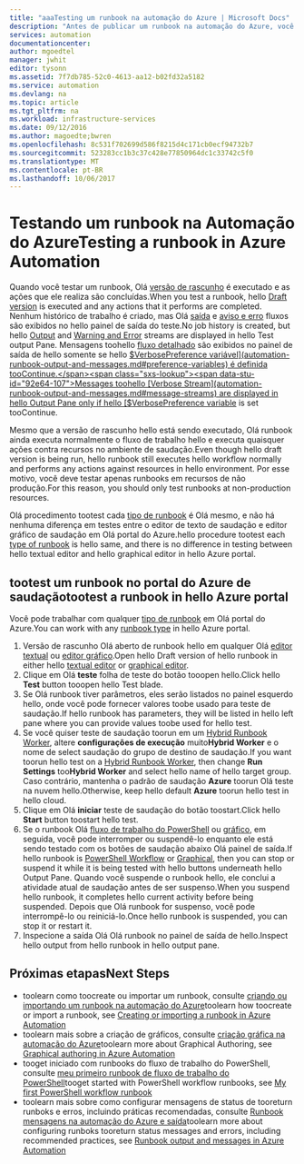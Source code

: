 ```yaml
---
title: "aaaTesting um runbook na automação do Azure | Microsoft Docs"
description: "Antes de publicar um runbook na automação do Azure, você pode testar tooensure funciona conforme o esperado.  Este artigo descreve como tootest um runbook e exibir sua saída."
services: automation
documentationcenter: 
author: mgoedtel
manager: jwhit
editor: tysonn
ms.assetid: 7f7db785-52c0-4613-aa12-b02fd32a5182
ms.service: automation
ms.devlang: na
ms.topic: article
ms.tgt_pltfrm: na
ms.workload: infrastructure-services
ms.date: 09/12/2016
ms.author: magoedte;bwren
ms.openlocfilehash: 8c531f702699d586f8215d4c171cb0ecf94732b7
ms.sourcegitcommit: 523283cc1b3c37c428e77850964dc1c33742c5f0
ms.translationtype: MT
ms.contentlocale: pt-BR
ms.lasthandoff: 10/06/2017
---
```

# <a name="testing-a-runbook-in-azure-automation"></a><span data-ttu-id="92e64-104">Testando um runbook na Automação do Azure</span><span class="sxs-lookup"><span data-stu-id="92e64-104">Testing a runbook in Azure Automation</span></span>
<span data-ttu-id="92e64-105">Quando você testar um runbook, Olá [versão de rascunho](automation-creating-importing-runbook.md#publishing-a-runbook) é executado e as ações que ele realiza são concluídas.</span><span class="sxs-lookup"><span data-stu-id="92e64-105">When you test a runbook, hello [Draft version](automation-creating-importing-runbook.md#publishing-a-runbook) is executed and any actions that it performs are completed.</span></span> <span data-ttu-id="92e64-106">Nenhum histórico de trabalho é criado, mas Olá [saída](automation-runbook-output-and-messages.md#output-stream) e [aviso e erro](automation-runbook-output-and-messages.md#message-streams) fluxos são exibidos no hello painel de saída do teste.</span><span class="sxs-lookup"><span data-stu-id="92e64-106">No job history is created, but hello [Output](automation-runbook-output-and-messages.md#output-stream) and [Warning and Error](automation-runbook-output-and-messages.md#message-streams) streams are displayed in hello Test output Pane.</span></span> <span data-ttu-id="92e64-107">Mensagens toohello [fluxo detalhado](automation-runbook-output-and-messages.md#message-streams) são exibidos no painel de saída de hello somente se hello [$VerbosePreference variável](automation-runbook-output-and-messages.md#preference-variables) é definida tooContinue.</span><span class="sxs-lookup"><span data-stu-id="92e64-107">Messages toohello [Verbose Stream](automation-runbook-output-and-messages.md#message-streams) are displayed in hello Output Pane only if hello [$VerbosePreference variable](automation-runbook-output-and-messages.md#preference-variables) is set tooContinue.</span></span>

<span data-ttu-id="92e64-108">Mesmo que a versão de rascunho hello está sendo executado, Olá runbook ainda executa normalmente o fluxo de trabalho hello e executa quaisquer ações contra recursos no ambiente de saudação.</span><span class="sxs-lookup"><span data-stu-id="92e64-108">Even though hello draft version is being run, hello runbook still executes hello workflow normally and performs any actions against resources in hello environment.</span></span> <span data-ttu-id="92e64-109">Por esse motivo, você deve testar apenas runbooks em recursos de não produção.</span><span class="sxs-lookup"><span data-stu-id="92e64-109">For this reason, you should only test runbooks at non-production resources.</span></span>

<span data-ttu-id="92e64-110">Olá procedimento tootest cada [tipo de runbook](automation-runbook-types.md) é Olá mesmo, e não há nenhuma diferença em testes entre o editor de texto de saudação e editor gráfico de saudação em Olá portal do Azure.</span><span class="sxs-lookup"><span data-stu-id="92e64-110">hello procedure tootest each [type of runbook](automation-runbook-types.md) is hello same, and there is no difference in testing between hello textual editor and hello graphical editor in hello Azure portal.</span></span>  

## <a name="tootest-a-runbook-in-hello-azure-portal"></a><span data-ttu-id="92e64-111">tootest um runbook no portal do Azure de saudação</span><span class="sxs-lookup"><span data-stu-id="92e64-111">tootest a runbook in hello Azure portal</span></span>
<span data-ttu-id="92e64-112">Você pode trabalhar com qualquer [tipo de runbook](automation-runbook-types.md) em Olá portal do Azure.</span><span class="sxs-lookup"><span data-stu-id="92e64-112">You can work with any [runbook type](automation-runbook-types.md) in hello Azure portal.</span></span>

1. <span data-ttu-id="92e64-113">Versão de rascunho Olá aberto de runbook hello em qualquer Olá [editor textual](automation-edit-textual-runbook.md) ou [editor gráfico](automation-graphical-authoring-intro.md).</span><span class="sxs-lookup"><span data-stu-id="92e64-113">Open hello Draft version of hello runbook in either hello [textual editor](automation-edit-textual-runbook.md) or [graphical editor](automation-graphical-authoring-intro.md).</span></span>
2. <span data-ttu-id="92e64-114">Clique em Olá **teste** folha de teste do botão tooopen hello.</span><span class="sxs-lookup"><span data-stu-id="92e64-114">Click hello **Test** button tooopen hello Test blade.</span></span>
3. <span data-ttu-id="92e64-115">Se Olá runbook tiver parâmetros, eles serão listados no painel esquerdo hello, onde você pode fornecer valores toobe usado para teste de saudação.</span><span class="sxs-lookup"><span data-stu-id="92e64-115">If hello runbook has parameters, they will be listed in hello left pane where you can provide values toobe used for hello test.</span></span>
4. <span data-ttu-id="92e64-116">Se você quiser teste de saudação toorun em um [Hybrid Runbook Worker](automation-hybrid-runbook-worker.md), altere **configurações de execução** muito**Hybrid Worker** e o nome de select saudação do grupo de destino de saudação.</span><span class="sxs-lookup"><span data-stu-id="92e64-116">If you want toorun hello test on a [Hybrid Runbook Worker](automation-hybrid-runbook-worker.md), then change **Run Settings** too**Hybrid Worker** and select hello name of hello target group.</span></span>  <span data-ttu-id="92e64-117">Caso contrário, mantenha o padrão de saudação **Azure** toorun Olá teste na nuvem hello.</span><span class="sxs-lookup"><span data-stu-id="92e64-117">Otherwise, keep hello default **Azure** toorun hello test in hello cloud.</span></span>
5. <span data-ttu-id="92e64-118">Clique em Olá **iniciar** teste de saudação do botão toostart.</span><span class="sxs-lookup"><span data-stu-id="92e64-118">Click hello **Start** button toostart hello test.</span></span>
6. <span data-ttu-id="92e64-119">Se o runbook Olá [fluxo de trabalho do PowerShell](automation-runbook-types.md#powershell-workflow-runbooks) ou [gráfico](automation-runbook-types.md#graphical-runbooks), em seguida, você pode interromper ou suspendê-lo enquanto ele está sendo testado com os botões de saudação abaixo Olá painel de saída.</span><span class="sxs-lookup"><span data-stu-id="92e64-119">If hello runbook is [PowerShell Workflow](automation-runbook-types.md#powershell-workflow-runbooks) or [Graphical](automation-runbook-types.md#graphical-runbooks), then you can stop or suspend it while it is being tested with hello buttons underneath hello Output Pane.</span></span> <span data-ttu-id="92e64-120">Quando você suspende o runbook hello, ele conclui a atividade atual de saudação antes de ser suspenso.</span><span class="sxs-lookup"><span data-stu-id="92e64-120">When you suspend hello runbook, it completes hello current activity before being suspended.</span></span> <span data-ttu-id="92e64-121">Depois que Olá runbook for suspenso, você pode interrompê-lo ou reiniciá-lo.</span><span class="sxs-lookup"><span data-stu-id="92e64-121">Once hello runbook is suspended, you can stop it or restart it.</span></span>
7. <span data-ttu-id="92e64-122">Inspecione a saída Olá Olá runbook no painel de saída de hello.</span><span class="sxs-lookup"><span data-stu-id="92e64-122">Inspect hello output from hello runbook in hello output pane.</span></span>

## <a name="next-steps"></a><span data-ttu-id="92e64-123">Próximas etapas</span><span class="sxs-lookup"><span data-stu-id="92e64-123">Next Steps</span></span>
* <span data-ttu-id="92e64-124">toolearn como toocreate ou importar um runbook, consulte [criando ou importando um runbook na automação do Azure](automation-creating-importing-runbook.md)</span><span class="sxs-lookup"><span data-stu-id="92e64-124">toolearn how toocreate or import a runbook, see [Creating or importing a runbook in Azure Automation](automation-creating-importing-runbook.md)</span></span>
* <span data-ttu-id="92e64-125">toolearn mais sobre a criação de gráficos, consulte [criação gráfica na automação do Azure](automation-graphical-authoring-intro.md)</span><span class="sxs-lookup"><span data-stu-id="92e64-125">toolearn more about Graphical Authoring, see [Graphical authoring in Azure Automation](automation-graphical-authoring-intro.md)</span></span>
* <span data-ttu-id="92e64-126">tooget iniciado com runbooks do fluxo de trabalho do PowerShell, consulte [meu primeiro runbook de fluxo de trabalho do PowerShell](automation-first-runbook-textual.md)</span><span class="sxs-lookup"><span data-stu-id="92e64-126">tooget started with PowerShell workflow runbooks, see [My first PowerShell workflow runbook](automation-first-runbook-textual.md)</span></span>
* <span data-ttu-id="92e64-127">toolearn mais sobre como configurar mensagens de status de tooreturn runboks e erros, incluindo práticas recomendadas, consulte [Runbook mensagens na automação do Azure e saída](automation-runbook-output-and-messages.md)</span><span class="sxs-lookup"><span data-stu-id="92e64-127">toolearn more about configuring runboks tooreturn status messages and errors, including recommended practices, see [Runbook output and messages in Azure Automation](automation-runbook-output-and-messages.md)</span></span>

